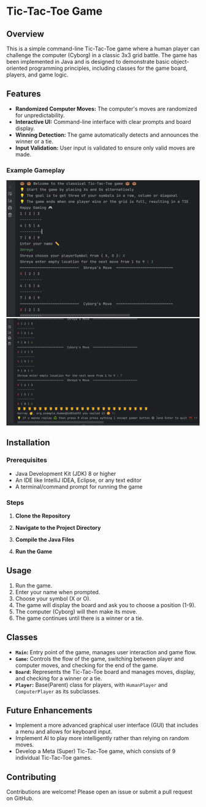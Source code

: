 # Tic-Tac-Toe Game

## Overview

This is a simple command-line Tic-Tac-Toe game where a human player can challenge the computer (Cyborg) in a classic 3x3 grid battle. The game has been implemented in Java and is designed to demonstrate basic object-oriented programming principles, including classes for the game board, players, and game logic.

## Features

- **Randomized Computer Moves:** The computer's moves are randomized for unpredictability.
- **Interactive UI:** Command-line interface with clear prompts and board display.
- **Winning Detection:** The game automatically detects and announces the winner or a tie.
- **Input Validation:** User input is validated to ensure only valid moves are made.

### Example Gameplay
![manual1](src/main/resources/Images/1.png)
![manual2](src/main/resources/Images/2.png)
## Installation

### Prerequisites

- Java Development Kit (JDK) 8 or higher
- An IDE like IntelliJ IDEA, Eclipse, or any text editor
- A terminal/command prompt for running the game

### Steps

1. **Clone the Repository**
  
2. **Navigate to the Project Directory**
 
3. **Compile the Java Files**
  
4. **Run the Game**
  

## Usage

1. Run the game.
2. Enter your name when prompted.
3. Choose your symbol (X or O).
4. The game will display the board and ask you to choose a position (1-9).
5. The computer (Cyborg) will then make its move.
6. The game continues until there is a winner or a tie.



## Classes

- **`Main`:** Entry point of the game, manages user interaction and game flow.
- **`Game`:** Controls the flow of the game, switching between player and computer moves, and checking for the end of the game.
- **`Board`:** Represents the Tic-Tac-Toe board and manages moves, display, and checking for a winner or a tie.
- **`Player`:** Base(Parent) class for players, with `HumanPlayer` and `ComputerPlayer` as its subclasses.

## Future Enhancements


- Implement a more advanced graphical user interface (GUI) that includes a menu and allows for keyboard input.
- Implement AI to play more intelligently rather than relying on random moves.
- Develop a Meta (Super) Tic-Tac-Toe game, which consists of 9 individual Tic-Tac-Toe games. 

## Contributing

Contributions are welcome! Please open an issue or submit a pull request on GitHub.
